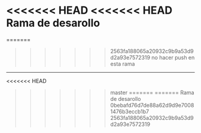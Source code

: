 <<<<<<< HEAD
<<<<<<< HEAD
Rama de desarollo
=======
=======
>>>>>>> 2563fa188065a20932c9b9a53d9d2a93e7572319
no hacer push en esta rama

---


<<<<<<< HEAD
>>>>>>> master
=======
=======
Rama de desarollo
>>>>>>> 0bebafd76d7de88a62d9d9e70081476b3eccb1b7
>>>>>>> 2563fa188065a20932c9b9a53d9d2a93e7572319
